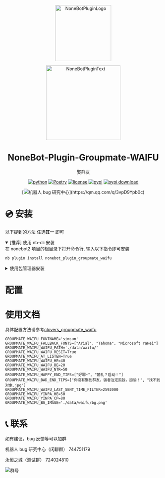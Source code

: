 <div align="center">

<a href="https://v2.nonebot.dev/store">
  <img src="https://raw.githubusercontent.com/A-kirami/nonebot-plugin-template/resources/nbp_logo.png" width="180" height="180" alt="NoneBotPluginLogo">
</a>

<p>
  <img src="https://raw.githubusercontent.com/A-kirami/nonebot-plugin-template/resources/NoneBotPlugin.svg" width="240" alt="NoneBotPluginText">
</p>

# NoneBot-Plugin-Groupmate-WAIFU

娶群友

[![python](https://img.shields.io/badge/python-3.12+-blue.svg)](https://www.python.org/)
[![Poetry](https://img.shields.io/endpoint?url=https://python-poetry.org/badge/v0.json)](https://python-poetry.org/)
[![license](https://img.shields.io/github/license/KarisAya/nonebot_plugin_groupmate_waifu.svg)](./LICENSE)
[![pypi](https://img.shields.io/pypi/v/nonebot_plugin_groupmate_waifu.svg)](https://pypi.python.org/pypi/nonebot_plugin_groupmate_waifu)
[![pypi download](https://img.shields.io/pypi/dm/nonebot_plugin_groupmate_waifu)](https://pypi.python.org/pypi/nonebot_plugin_groupmate_waifu)
<br />

[![机器人 bug 研究中心](https://img.shields.io/badge/QQ%E7%BE%A4-744751179-maroon?)](https://qm.qq.com/q/3vpD9Ypb0c)

</div>

# 💿 安装

以下提到的方法 任选**其一** 即可

<details open>
<summary>[推荐] 使用 nb-cli 安装</summary>
在 nonebot2 项目的根目录下打开命令行, 输入以下指令即可安装

```bash
nb plugin install nonebot_plugin_groupmate_waifu
```

</details>

<details>
<summary>使用包管理器安装</summary>
在 nonebot2 项目的插件目录下, 打开命令行, 根据你使用的包管理器, 输入相应的安装命令

<details>
<summary>pip</summary>

```bash
pip install nonebot_plugin_groupmate_waifu
```

</details>
<details>
<summary>pdm</summary>

```bash
pdm add nonebot_plugin_groupmate_waifu
```

</details>
<details>
<summary>poetry</summary>

```bash
poetry add nonebot_plugin_groupmate_waifu
```

</details>
<details>
<summary>conda</summary>

```bash
conda install nonebot_plugin_groupmate_waifu
```

</details>

打开 nonebot2 项目根目录下的 `pyproject.toml` 文件, 在 `[tool.nonebot]` 部分的 `plugins` 项里追加写入

```toml
[tool.nonebot]
plugins = [
    # ...
    "nonebot_plugin_game_collection"
]
```

</details>

# 配置

# 使用文档

具体配置方法请参考[clovers_groupmate_waifu](https://github.com/KarisAya/clovers_groupmate_waifu)

```env
GROUPMATE_WAIFU_FONTNAME='simsun'
GROUPMATE_WAIFU_FALLBACK_FONTS=["Arial", "Tahoma", "Microsoft YaHei"]
GROUPMATE_WAIFU_WAIFU_PATH='./data/waifu/'
GROUPMATE_WAIFU_WAIFU_RESET=True
GROUPMATE_WAIFU_AT_LISTEN=True
GROUPMATE_WAIFU_WAIFU_HE=40
GROUPMATE_WAIFU_WAIFU_BE=20
GROUPMATE_WAIFU_WAIFU_NTR=50
GROUPMATE_WAIFU_HAPPY_END_TIPS=["好耶~", "婚礼？启动！"]
GROUPMATE_WAIFU_BAD_END_TIPS=["你没有娶到群友，强者注定孤独，加油！", "找不到对象.jpg"]
GROUPMATE_WAIFU_WAIFU_LAST_SENT_TIME_FILTER=2592000
GROUPMATE_WAIFU_YINPA_HE=50
GROUPMATE_WAIFU_YINPA_CP=80
GROUPMATE_WAIFU_BG_IMAGE='./data/waifu/bg.png'
```

# 📞 联系

如有建议，bug 反馈等可以加群

机器人 bug 研究中心（闲聊群） 744751179

永恒之城（测试群） 724024810

![群号](https://github.com/KarisAya/clovers/blob/master/%E9%99%84%E4%BB%B6/qrcode_1676538742221.jpg)
